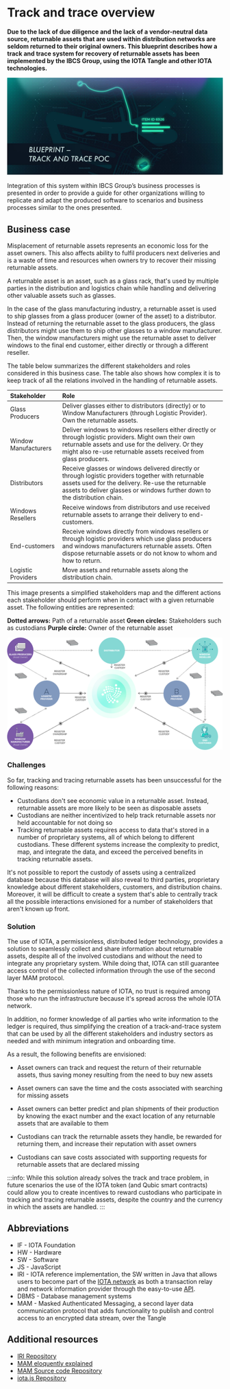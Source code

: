 # Track and trace overview

**Due to the lack of due diligence and the lack of a vendor-neutral data source, returnable assets that are used within distribution networks are seldom returned to their original owners. This blueprint describes how a track and trace system for recovery of returnable assets has been implemented by the IBCS Group, using the IOTA Tangle and other IOTA technologies.**

![Track and Trace](../intro_track_trace.png)

Integration of this system within IBCS Group’s business processes is presented in order to provide a guide for other organizations willing to replicate and adapt the produced software to scenarios and business processes similar to the ones presented.

## Business case 

Misplacement of returnable assets represents an economic loss for the asset owners. This also affects ability to fulfil producers next deliveries and is a waste of time and resources when owners try to recover their missing returnable assets.

A returnable asset is an asset, such as a glass rack, that's used by multiple parties in the distribution and logistics chain while handling and delivering other valuable assets such as glasses.

In the case of the glass manufacturing industry, a returnable asset is used to ship glasses from a glass producer (owner of the asset) to a distributor. Instead of returning the returnable asset to the glass producers, the glass distributors might use them to ship other glasses to a window manufacturer. Then, the window manufacturers might use the returnable asset to deliver windows to the final end customer, either directly or through a different reseller. 

The table below summarizes the different stakeholders and roles considered in this business case. The table also shows how complex it is to keep track of all the relations involved in the handling of returnable assets. 

| **Stakeholder**       | **Role** |
|:---------------|:--------|
| Glass Producers | Deliver glasses either to distributors (directly) or to Window Manufacturers (through Logistic Provider). Own the returnable assets. |
| Window Manufacturers | Deliver windows to windows resellers either directly or through logistic providers. Might own their own returnable assets and use for the delivery. Or they might also re-use returnable assets received from glass producers.  |
| Distributors   | Receive glasses or windows delivered directly or through logistic providers together with returnable assets used for the delivery. Re-use the returnable assets to deliver glasses or windows further down to the distribution chain.  | 
| Windows Resellers   | Receive windows from distributors and use received returnable assets to arrange their delivery to end-customers. | 
| End-customers    | Receive windows directly from windows resellers or through logistic providers which use glass producers and windows manufacturers returnable assets. Often dispose returnable assets or do not know to whom and how to return.  | 
| Logistic Providers   | Move assets and returnable assets along the distribution chain.  | 

This image presents a simplified stakeholders map and the different actions each stakeholder should perform when in contact with a given returnable asset. The following entities are represented:

**Dotted arrows:** Path of a returnable asset
**Green circles:** Stakeholders such as custodians
**Purple circle:** Owner of the returnable asset 

![Returnable assets stakeholder map](../track-and-trace-returnable-assets-stakeholders.png)

### Challenges

So far, tracking and tracing returnable assets has been unsuccessful for the following reasons: 

- Custodians don't see economic value in a returnable asset. Instead, returnable assets are more likely to be seen as disposable assets
- Custodians are neither incentivized to help track returnable assets nor held accountable for not doing so
- Tracking returnable assets requires access to data that's stored in a number of proprietary systems, all of which belong to different custodians. These different systems increase the complexity to predict, map, and integrate the data, and exceed the perceived benefits in tracking returnable assets.

It's not possible to report the custody of assets using a centralized database because this database will also reveal to third parties, proprietary knowledge about different stakeholders, customers, and distribution chains. Moreover, it will be difficult to create a system that's able to centrally track all the possible interactions envisioned for a number of stakeholders that aren't known up front.

### Solution

The use of IOTA, a permissionless, distributed ledger technology, provides a solution to seamlessly collect and share information about returnable assets, despite all of the involved custodians and without the need to integrate any proprietary system. While doing that, IOTA can still guarantee access control of the collected information through the use of the second layer MAM protocol.

Thanks to the permissionless nature of IOTA, no trust is required among those who run the infrastructure because it's spread across the whole IOTA network. 

In addition, no former knowledge of all parties who write information to the ledger is required, thus simplifying the creation of a track-and-trace system that can be used by all the different stakeholders and industry sectors as needed and with minimum integration and onboarding time.

As a result, the following benefits are envisioned: 

- Asset owners can track and request the return of their returnable assets, thus saving money resulting from the need to buy new assets

- Asset owners can save the time and the costs associated with searching for missing assets

- Asset owners can better predict and plan shipments of their production by knowing the exact number and the exact location of any returnable assets that are available to them

- Custodians can track the returnable assets they handle, be rewarded for returning them, and increase their reputation with asset owners

- Custodians can save costs associated with supporting requests for returnable assets that are declared missing

:::info:
While this solution already solves the track and trace problem, in future scenarios the use of the IOTA token (and Qubic smart contracts) could allow you to create incentives to reward custodians who participate in tracking and tracing returnable assets, despite the country and the currency in which the assets are handled.
:::

## Abbreviations 
 
- IF - IOTA Foundation
- HW - Hardware
- SW - Software
- JS - JavaScript
- IRI - IOTA reference implementation, the SW written in Java that allows users to become part of the [IOTA network](root://iri/0.1/introduction/overview.md) as both a transaction relay and network information provider through the easy-to-use [API](root://iri/0.1/references/api-reference.md).
- DBMS - Database management systems
- MAM -	Masked Authenticated Messaging, a second layer data communication protocol that adds functionality to publish and control access to an encrypted data stream, over the Tangle 
 	 	 
## Additional resources

- [IRI Repository](https://github.com/iotaledger/iri )
- [MAM eloquently explained](https://blog.iota.org/introducing-masked-authenticated-messaging-e55c1822d50e) 
- [MAM Source code Repository](https://github.com/iotaledger/mam.client.js) 
- [iota.js Repository](https://github.com/iotaledger/iota.js)
